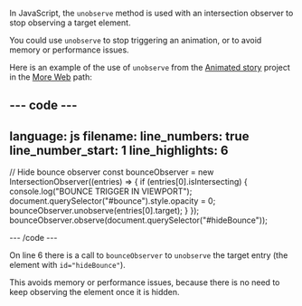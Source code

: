 In JavaScript, the `unobserve` method is used with an intersection observer to stop observing a target element.

You could use `unobserve` to stop triggering an animation, or to avoid memory or performance issues.

Here is an example of the use of `unobserve` from the [Animated story](https://projects.raspberrypi.org/en/projects/animated-story) project in the [More Web](https://projects.raspberrypi.org/en/raspberrypi/more-web) path:

--- code ---
---
language: js
filename:
line_numbers: true
line_number_start: 1
line_highlights: 6
---

// Hide bounce observer
const bounceObserver = new IntersectionObserver((entries) => {
  if (entries[0].isIntersecting) {
    console.log("BOUNCE TRIGGER IN VIEWPORT");
    document.querySelector("#bounce").style.opacity = 0;
    bounceObserver.unobserve(entries[0].target);
  }
});
bounceObserver.observe(document.querySelector("#hideBounce"));

--- /code ---

On line 6 there is a call to `bounceObserver` to `unobserve` the target entry (the element with `id="hideBounce"`). 

This avoids memory or performance issues, because there is no need to keep observing the element once it is hidden.
